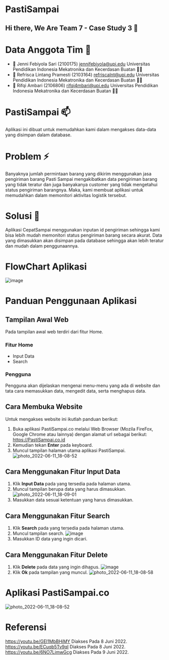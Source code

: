# PastiSampai

## Hi there, We Are Team 7 - Case Study 3 👋 

# Data Anggota Tim 📝

- 🔭 Jenni Febiyola Sari (2100175)
    jennifebiyola@upi.edu
    Universitas Pendidikan Indonesia
    Mekatronika dan Kecerdasan Buatan 👨‍💻
- 🌱 Refrisca Lintang Pramesti (2103164)
    refriscalnt@upi.edu
    Universitas Pendidikan Indonesia
    Mekatronika dan Kecerdasan Buatan 👨‍💻
- 👯 Rifqi Ambari (2106806)
    rifqi4mbari@upi.edu
    Universitas Pendidikan Indonesia
    Mekatronika dan Kecerdasan Buatan 👨‍💻

# PastiSampai 📫
Aplikasi ini dibuat untuk memudahkan kami dalam mengakses data-data yang disimpan dalam database.

# Problem ⚡
Banyaknya jumlah permintaan barang yang dikirim menggunakan jasa pengiriman barang Pasti Sampai mengakibatkan data pengiriman barang yang tidak teratur dan juga banyakanya customer yang tidak mengetahui status pengiriman barangnya. Maka, kami membuat aplikasi untuk memudahkan dalam memonitori aktivitas logistik tersebut.

# Solusi 💬
Aplikasi CepatSampai menggunakan inputan id pengiriman sehingga kami bisa lebih mudah memonitori status pengiriman barang secara akurat. Data yang dimasukkan akan disimpan pada database sehingga akan lebih teratur dan mudah dalam penggunaannya.

# FlowChart Aplikasi
![image](https://user-images.githubusercontent.com/107101610/173183342-33fe3e62-5576-4492-afdf-0f20ffb394ce.png)

# Panduan Penggunaan Aplikasi
## Tampilan Awal Web
Pada tampilan awal web terdiri dari fitur Home.
### Fitur Home
- Input Data
- Search
### Pengguna
Pengguna akan dijelaskan mengenai menu-menu yang ada di website dan tata cara memasukkan data, mengedit data, serta menghapus data.
## Cara Membuka Website
Untuk mengakses website ini ikutlah panduan berikut:
1. Buka aplikasi PastiSampai.co melalui Web Browser (Mozila FireFox, Google Chrome atau lainnya) dengan alamat url sebagai berikut: https://PastiSampai.co.id
2. Kemudian tekan **Enter** pada keyboard.
3. Muncul tampilan halaman utama aplikasi PastiSampai.
![photo_2022-06-11_18-08-52](https://user-images.githubusercontent.com/107101610/173185420-4551ed3d-f835-49a5-b6f5-e51acf4756fe.jpg)

## Cara Menggunakan Fitur Input Data
1. Klik **Input Data** pada yang tersedia pada halaman utama.
2. Muncul tampilan berupa data yang harus dimasukkan.
![photo_2022-06-11_18-09-01](https://user-images.githubusercontent.com/107101610/173185464-3e6df3c6-0ff3-4d0c-ad6e-ab609414998d.jpg)
3. Masukkan data sesuai ketentuan yang harus dimasukkan.

## Cara Menggunakan Fitur Search
1. Klik **Search** pada yang tersedia pada halaman utama.
2. Muncul tampilan search.
![image](https://user-images.githubusercontent.com/107101610/173185658-8192fecd-6e13-4fd0-bdb9-aeef1407c3ae.png)
3. Masukkan ID data yang ingin dicari.

## Cara Menggunakan Fitur Delete
1. Klik **Delete** pada data yang ingin dihapus.
![image](https://user-images.githubusercontent.com/107101610/173185767-fec66957-6ab1-4607-9fc9-566877c7c0e7.png)
3. Klik **Ok** pada tampilan yang muncul.
![photo_2022-06-11_18-08-58](https://user-images.githubusercontent.com/107101610/173185839-9c5c53af-d8ef-4def-b665-2a9fe7647500.jpg)

# Aplikasi PastiSampai.co
![photo_2022-06-11_18-08-52](https://user-images.githubusercontent.com/107101610/173185900-1e377cae-8f76-4e8f-92b8-9a36ebdc0097.jpg)

# Referensi
https://youtu.be/GEI1MbBHiMY Diakses Pada 8 Juni 2022.
https://youtu.be/ECuqb5Tv9qI Diakses Pada 8 Juni 2022.
https://youtu.be/6NO7LimwGcg Diakses Pada 9 Juni 2022.
